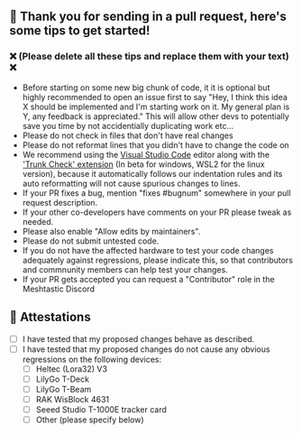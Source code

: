 ## 🙏 Thank you for sending in a pull request, here's some tips to get started!

### ❌ (Please delete all these tips and replace them with your text) ❌
- Before starting on some new big chunk of code, it it is optional but highly recommended to open an issue first
  to say "Hey, I think this idea X should be implemented and I'm starting work on it. My general plan is Y, any feedback
  is appreciated." This will allow other devs to potentially save you time by not accidentially duplicating work etc...
- Please do not check in files that don't have real changes
- Please do not reformat lines that you didn't have to change the code on
- We recommend using the [Visual Studio Code](https://platformio.org/install/ide?install=vscode) editor along with the ['Trunk Check' extension](https://marketplace.visualstudio.com/items?itemName=trunk.io) (In beta for windows, WSL2 for the linux version),
  because it automatically follows our indentation rules and its auto reformatting will not cause spurious changes to lines.
- If your PR fixes a bug, mention "fixes #bugnum" somewhere in your pull request description.
- If your other co-developers have comments on your PR please tweak as needed.
- Please also enable "Allow edits by maintainers".
- Please do not submit untested code.
- If you do not have the affected hardware to test your code changes adequately against regressions, please indicate this, so that contributors and commnunity members can help test your changes.
- If your PR gets accepted you can request a "Contributor" role in the Meshtastic Discord


## 🤝 Attestations
- [ ] I have tested that my proposed changes behave as described.
- [ ] I have tested that my proposed changes do not cause any obvious regressions on the following devices:
  - [ ] Heltec (Lora32) V3
  - [ ] LilyGo T-Deck 
  - [ ] LilyGo T-Beam
  - [ ] RAK WisBlock 4631
  - [ ] Seeed Studio T-1000E tracker card
  - [ ] Other (please specify below)
